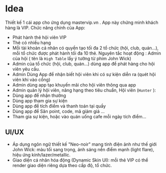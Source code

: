 # Idea
Thiết kế 1 cái app cho ứng dụng mastervip.vn . App này chứng minh khách hàng là VIP. 
Chức năng chính của App:
- Phát hành thẻ hội viên VIP
- Thẻ có nhiều hạng 
- Mỗi tài khoản cá nhân có quyền tạo tối đa 2 tổ chức (hội, club, quán...), mỗi tổ chức được phát hành tối đa 10 thẻ. 
Nguyên tắc hoạt động :
Admin của hội ( tên là `High Table` lấy ý tưởng từ phim John Wick)
- Admin của tổ chức (hội, club, quán...) dùng app để phát hàng cho hội viên yêu cầu.
- Admin Dùng App để nhận biết hội viên khi có sự kiện diễn ra (quét hội viên khi vào cổng)
- Admin dùng app tạo khuyến mãi cho hội viên thông qua app
- Admin quản lý hội viên, nâng hạng theo tiêu chuẩn,
Hội viên (`Hunter` ):
- Dùng app để nhận thưởng
- Dùng app tham gia sự kiện
- Dùng app để tích điểm và thanh toán tại quầy
- Dùng app để Săn point, code, mã giảm giá ...
- Tham gia sự kiện, hoặc vào quán uống cafe mỗi ngày tích điểm...

## UI/UX
- Áp dụng ngôn ngữ thiết kế "Neo-noir" mang tính điện ảnh như thế giới John Wick: màu tối sang trọng, ánh sáng nền điểm mạnh (light flare), hiệu ứng kính/lazer/metallic.
- Giao diện cá nhân hóa động (Dynamic Skin UI): mỗi thẻ VIP có thể render giao diện riêng dựa theo cấp độ, tổ chức.
